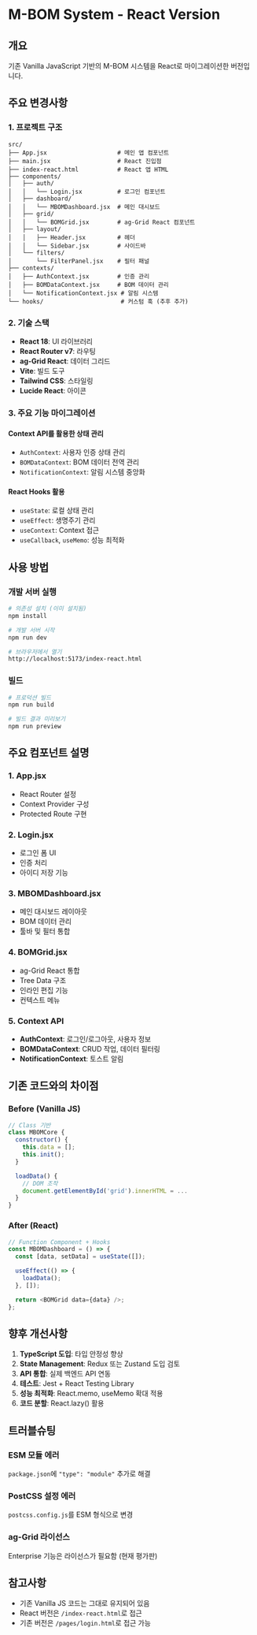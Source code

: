 # M-BOM System - React Version

## 개요

기존 Vanilla JavaScript 기반의 M-BOM 시스템을 React로 마이그레이션한 버전입니다.

## 주요 변경사항

### 1. 프로젝트 구조

```
src/
├── App.jsx                    # 메인 앱 컴포넌트
├── main.jsx                   # React 진입점
├── index-react.html           # React 앱 HTML
├── components/
│   ├── auth/
│   │   └── Login.jsx          # 로그인 컴포넌트
│   ├── dashboard/
│   │   └── MBOMDashboard.jsx  # 메인 대시보드
│   ├── grid/
│   │   └── BOMGrid.jsx        # ag-Grid React 컴포넌트
│   ├── layout/
│   │   ├── Header.jsx         # 헤더
│   │   └── Sidebar.jsx        # 사이드바
│   └── filters/
│       └── FilterPanel.jsx    # 필터 패널
├── contexts/
│   ├── AuthContext.jsx        # 인증 관리
│   ├── BOMDataContext.jsx     # BOM 데이터 관리
│   └── NotificationContext.jsx # 알림 시스템
└── hooks/                      # 커스텀 훅 (추후 추가)
```

### 2. 기술 스택

- **React 18**: UI 라이브러리
- **React Router v7**: 라우팅
- **ag-Grid React**: 데이터 그리드
- **Vite**: 빌드 도구
- **Tailwind CSS**: 스타일링
- **Lucide React**: 아이콘

### 3. 주요 기능 마이그레이션

#### Context API를 활용한 상태 관리
- `AuthContext`: 사용자 인증 상태 관리
- `BOMDataContext`: BOM 데이터 전역 관리
- `NotificationContext`: 알림 시스템 중앙화

#### React Hooks 활용
- `useState`: 로컬 상태 관리
- `useEffect`: 생명주기 관리
- `useContext`: Context 접근
- `useCallback`, `useMemo`: 성능 최적화

## 사용 방법

### 개발 서버 실행

```bash
# 의존성 설치 (이미 설치됨)
npm install

# 개발 서버 시작
npm run dev

# 브라우저에서 열기
http://localhost:5173/index-react.html
```

### 빌드

```bash
# 프로덕션 빌드
npm run build

# 빌드 결과 미리보기
npm run preview
```

## 주요 컴포넌트 설명

### 1. App.jsx
- React Router 설정
- Context Provider 구성
- Protected Route 구현

### 2. Login.jsx
- 로그인 폼 UI
- 인증 처리
- 아이디 저장 기능

### 3. MBOMDashboard.jsx
- 메인 대시보드 레이아웃
- BOM 데이터 관리
- 툴바 및 필터 통합

### 4. BOMGrid.jsx
- ag-Grid React 통합
- Tree Data 구조
- 인라인 편집 기능
- 컨텍스트 메뉴

### 5. Context API
- **AuthContext**: 로그인/로그아웃, 사용자 정보
- **BOMDataContext**: CRUD 작업, 데이터 필터링
- **NotificationContext**: 토스트 알림

## 기존 코드와의 차이점

### Before (Vanilla JS)
```javascript
// Class 기반
class MBOMCore {
  constructor() {
    this.data = [];
    this.init();
  }

  loadData() {
    // DOM 조작
    document.getElementById('grid').innerHTML = ...
  }
}
```

### After (React)
```javascript
// Function Component + Hooks
const MBOMDashboard = () => {
  const [data, setData] = useState([]);

  useEffect(() => {
    loadData();
  }, []);

  return <BOMGrid data={data} />;
};
```

## 향후 개선사항

1. **TypeScript 도입**: 타입 안정성 향상
2. **State Management**: Redux 또는 Zustand 도입 검토
3. **API 통합**: 실제 백엔드 API 연동
4. **테스트**: Jest + React Testing Library
5. **성능 최적화**: React.memo, useMemo 확대 적용
6. **코드 분할**: React.lazy() 활용

## 트러블슈팅

### ESM 모듈 에러
`package.json`에 `"type": "module"` 추가로 해결

### PostCSS 설정 에러
`postcss.config.js`를 ESM 형식으로 변경

### ag-Grid 라이선스
Enterprise 기능은 라이선스가 필요함 (현재 평가판)

## 참고사항

- 기존 Vanilla JS 코드는 그대로 유지되어 있음
- React 버전은 `/index-react.html`로 접근
- 기존 버전은 `/pages/login.html`로 접근 가능